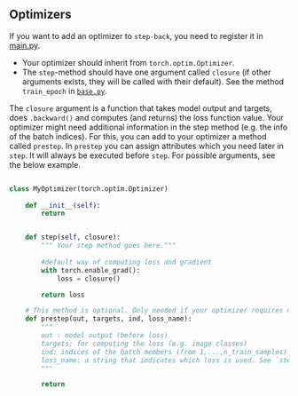 ## Optimizers

If you want to add an optimizer to `step-back`, you need to register it in [main.py](main.py).

* Your optimizer should inherit from `torch.optim.Optimizer`.
* The `step`-method should have one argument called `closure` (if other arguments exists, they will be called with their default). See the method `train_epoch` in [`base.py`](../base.py).


The `closure` argument is a function that takes model output and targets, does `.backward()` and computes (and returns) the loss function value. Your optimizer might need additional information in the step method (e.g. the info of the batch indices).
For this, you can add to your optimizer a method called `prestep`. In `prestep` you can assign attributes which you need later in `step`. It will always be executed before `step`.
For possible arguments, see the below example.


``` python

class MyOptimizer(torch.optim.Optimizer)
    
    def __init__(self):
        return


    def step(self, closure):
        """ Your step method goes here."""
        
        #default way of computing loss and gradient
        with torch.enable_grad():
            loss = closure()

        return loss

    # This method is optional. Only needed if your optimizer requires more than loss value and gradients for doing a step.
    def prestep(out, targets, ind, loss_name):
        """
        out : model output (before loss)
        targets: for computing the loss (e.g. image classes)
        ind: indices of the batch members (from 1,...,n_train_samples)
        loss_name: a string that indicates which loss is used. See `step-back/metrics.py`.
        """

        return
```
